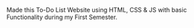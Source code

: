 Made this To-Do List Website using HTML, CSS & JS with basic Functionality during my First Semester.
